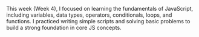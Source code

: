 
This week (Week 4), I focused on learning the fundamentals of JavaScript, including variables, data types, operators, conditionals, loops, and functions. I practiced writing simple scripts and solving basic problems to build a strong foundation in core JS concepts.

